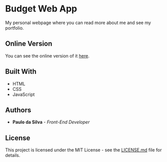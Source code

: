 # Budget Web App

My personal webpage where you can read more about me and see my portfolio.

## Online Version

You can see the online version of it [here](https://paulods.netlify.app/).

## Built With

* HTML
* CSS
* JavaScript

## Authors

* **Paulo da Silva** - *Front-End Developer*

## License

This project is licensed under the MIT License - see the [LICENSE.md](https://github.com/pdsprog/personal_budget/blob/main/LICENSE) file for details.
